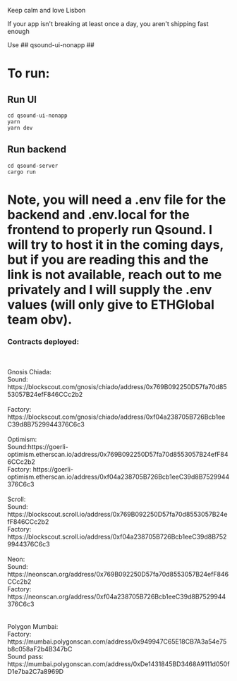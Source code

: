 Keep calm and love Lisbon

If your app isn't breaking at least once a day, you aren't shipping fast enough

Use ## qsound-ui-nonapp ##

# To run:

## Run UI

```
cd qsound-ui-nonapp
yarn
yarn dev
```

## Run backend

```
cd qsound-server
cargo run
```

# Note, you will need a .env file for the backend and .env.local for the frontend to properly run Qsound. I will try to host it in the coming days, but if you are reading this and the link is not available, reach out to me privately and I will supply the .env values (will only give to ETHGlobal team obv).

### Contracts deployed:
</br>
</br>
Gnosis Chiada: </br>
Sound: https://blockscout.com/gnosis/chiado/address/0x769B092250D57fa70d8553057B24efF846CCc2b2 </br>
</br>
Factory: https://blockscout.com/gnosis/chiado/address/0xf04a238705B726Bcb1eeC39d8B7529944376C6c3 </br>
</br>
Optimism: </br>
Sound:https://goerli-optimism.etherscan.io/address/0x769B092250D57fa70d8553057B24efF846CCc2b2 </br>
Factory: https://goerli-optimism.etherscan.io/address/0xf04a238705B726Bcb1eeC39d8B7529944376C6c3 </br>
</br>
Scroll: </br>
Sound: https://blockscout.scroll.io/address/0x769B092250D57fa70d8553057B24efF846CCc2b2 </br>
Factory: https://blockscout.scroll.io/address/0xf04a238705B726Bcb1eeC39d8B7529944376C6c3 </br>
</br>
Neon: </br>
Sound: https://neonscan.org/address/0x769B092250D57fa70d8553057B24efF846CCc2b2 </br>
Factory: https://neonscan.org/address/0xf04a238705B726Bcb1eeC39d8B7529944376C6c3 </br>
</br>
</br>
Polygon Mumbai: </br>
Factory: https://mumbai.polygonscan.com/address/0x949947C65E18CB7A3a54e75b8c058aF2b4B347bC </br>
Sound pass: https://mumbai.polygonscan.com/address/0xDe1431845BD3468A9111d050fD1e7ba2C7a8969D </br>



